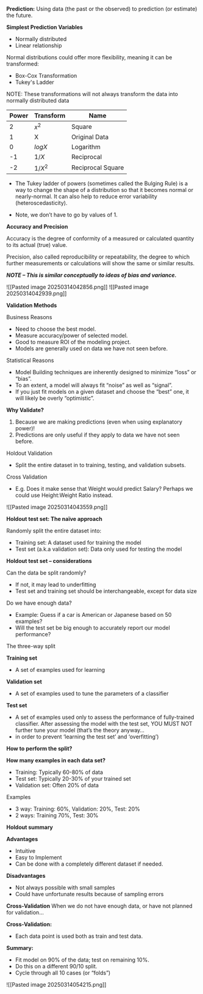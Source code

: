 **Prediction:** Using data (the past or the observed) to prediction (or estimate) the future.

**Simplest Prediction Variables**
- Normally distributed
- Linear relationship

Normal distributions could offer more flexibility, meaning it can be transformed:

- Box-Cox Transformation
- Tukey's Ladder

NOTE: These transformations will not always transform the data into normally distributed data

| Power | Transform | Name              |
| ----- | --------- | ----------------- |
| 2     | $x^2$     | Square            |
| 1     | X         | Original Data     |
| 0     | $logX$    | Logarithm         |
| -1    | $1/X$     | Reciprocal        |
| -2    | $1/X^2$   | Reciprocal Square |
- The Tukey ladder of powers (sometimes called the Bulging Rule) is a way to change the shape of a distribution so that it becomes normal or nearly-normal. It can also help to reduce error variability (heteroscedasticity).

- Note, we don’t have to go by values of 1.

**Accuracy and Precision**

Accuracy is the degree of conformity of a measured or calculated quantity to its actual (true) value.

Precision, also called reproducibility or repeatability, the degree to which further measurements or calculations will show the same or similar results.

***NOTE – This is similar conceptually to ideas of bias and variance.***

![[Pasted image 20250314042856.png]]
![[Pasted image 20250314042939.png]]

**Validation Methods**

Business Reasons
- Need to choose the best model.
- Measure accuracy/power of selected model.
- Good to measure ROI of the modeling project.
- Models are generally used on data we have not seen before.

Statistical Reasons
- Model Building techniques are inherently designed to minimize “loss” or “bias”.
- To an extent, a model will always fit “noise” as well as “signal”.
- If you just fit models on a given dataset and choose the “best” one, it will likely be overly “optimistic”.

**Why Validate?**

1. Because we are making predictions (even when using explanatory power)!
2. Predictions are only useful if they apply to data we have not seen before.

Holdout Validation
- Split the entire dataset in to training, testing, and validation subsets.

Cross Validation
- E.g. Does it make sense that Weight would predict Salary? Perhaps we could use Height:Weight Ratio instead.

![[Pasted image 20250314043559.png]]

**Holdout test set: The naïve approach**

Randomly split the entire dataset into:
- Training set: A dataset used for training the model
- Test set (a.k.a validation set): Data only used for testing the model

**Holdout test set – considerations**

Can the data be split randomly?
- If not, it may lead to underfitting
- Test set and training set should be interchangeable, except for data size

Do we have enough data?
- Example: Guess if a car is American or Japanese based on 50 examples?
- Will the test set be big enough to accurately report our model performance?

The three-way split

**Training set**
- A set of examples used for learning

**Validation set**
- A set of examples used to tune the parameters of a classifier

**Test set**
- A set of examples used only to assess the performance of fully-trained classifier. After assessing the model with the test set, YOU MUST NOT further tune your model (that’s the theory anyway…
- in order to prevent ‘learning the test set’ and ‘overfitting’)

**How to perform the split?**

**How many examples in each data set?**
- Training: Typically 60-80% of data
- Test set: Typically 20-30% of your trained set
- Validation set: Often 20% of data

Examples
- 3 way: Training: 60%, Validation: 20%, Test: 20%
- 2 ways: Training 70%, Test: 30%

**Holdout summary**

**Advantages**
- Intuitive
- Easy to Implement
- Can be done with a completely different dataset if needed.

**Disadvantages**
- Not always possible with small samples
- Could have unfortunate results because of sampling errors

**Cross-Validation**
When we do not have enough data, or have not planned for validation…

**Cross-Validation:**
- Each data point is used both as train and test data.

**Summary:**
- Fit model on 90% of the data; test on remaining 10%.
- Do this on a different 90/10 split.
- Cycle through all 10 cases (or “folds”)

![[Pasted image 20250314054215.png]]